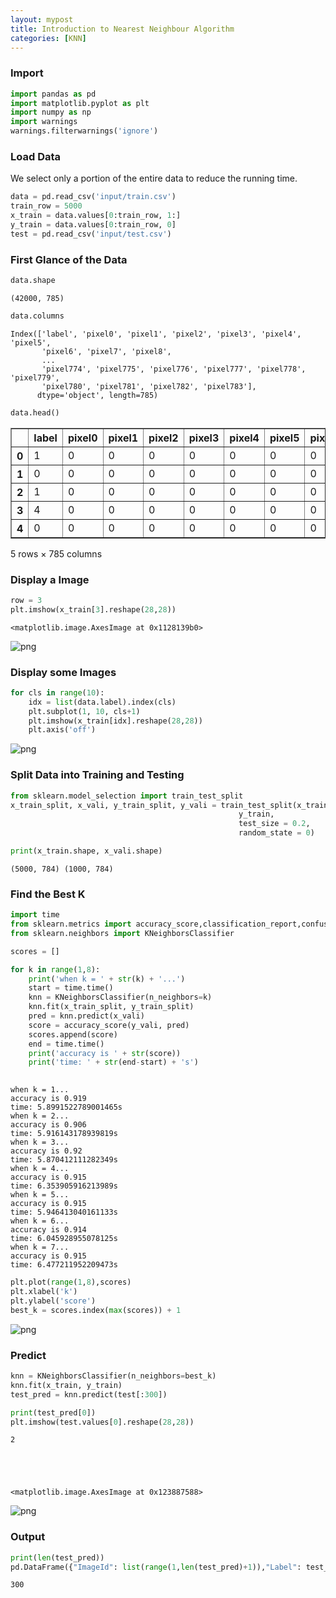 ```yaml
---
layout: mypost
title: Introduction to Nearest Neighbour Algorithm
categories: [KNN]
---
```


### Import


```python
import pandas as pd
import matplotlib.pyplot as plt
import numpy as np 
import warnings
warnings.filterwarnings('ignore')
```

### Load Data

We select only a portion of the entire data to reduce the running time.


```python
data = pd.read_csv('input/train.csv')
train_row = 5000 
x_train = data.values[0:train_row, 1:]
y_train = data.values[0:train_row, 0]
test = pd.read_csv('input/test.csv')
```

### First Glance of the Data


```python
data.shape
```




    (42000, 785)




```python
data.columns
```




    Index(['label', 'pixel0', 'pixel1', 'pixel2', 'pixel3', 'pixel4', 'pixel5',
           'pixel6', 'pixel7', 'pixel8',
           ...
           'pixel774', 'pixel775', 'pixel776', 'pixel777', 'pixel778', 'pixel779',
           'pixel780', 'pixel781', 'pixel782', 'pixel783'],
          dtype='object', length=785)




```python
data.head()
```




<div>
<style scoped>
    .dataframe tbody tr th:only-of-type {
        vertical-align: middle;
    }

    .dataframe tbody tr th {
        vertical-align: top;
    }

    .dataframe thead th {
        text-align: right;
    }
</style>
<table border="1" class="dataframe">
  <thead>
    <tr style="text-align: right;">
      <th></th>
      <th>label</th>
      <th>pixel0</th>
      <th>pixel1</th>
      <th>pixel2</th>
      <th>pixel3</th>
      <th>pixel4</th>
      <th>pixel5</th>
      <th>pixel6</th>
      <th>pixel7</th>
      <th>pixel8</th>
      <th>...</th>
      <th>pixel774</th>
      <th>pixel775</th>
      <th>pixel776</th>
      <th>pixel777</th>
      <th>pixel778</th>
      <th>pixel779</th>
      <th>pixel780</th>
      <th>pixel781</th>
      <th>pixel782</th>
      <th>pixel783</th>
    </tr>
  </thead>
  <tbody>
    <tr>
      <th>0</th>
      <td>1</td>
      <td>0</td>
      <td>0</td>
      <td>0</td>
      <td>0</td>
      <td>0</td>
      <td>0</td>
      <td>0</td>
      <td>0</td>
      <td>0</td>
      <td>...</td>
      <td>0</td>
      <td>0</td>
      <td>0</td>
      <td>0</td>
      <td>0</td>
      <td>0</td>
      <td>0</td>
      <td>0</td>
      <td>0</td>
      <td>0</td>
    </tr>
    <tr>
      <th>1</th>
      <td>0</td>
      <td>0</td>
      <td>0</td>
      <td>0</td>
      <td>0</td>
      <td>0</td>
      <td>0</td>
      <td>0</td>
      <td>0</td>
      <td>0</td>
      <td>...</td>
      <td>0</td>
      <td>0</td>
      <td>0</td>
      <td>0</td>
      <td>0</td>
      <td>0</td>
      <td>0</td>
      <td>0</td>
      <td>0</td>
      <td>0</td>
    </tr>
    <tr>
      <th>2</th>
      <td>1</td>
      <td>0</td>
      <td>0</td>
      <td>0</td>
      <td>0</td>
      <td>0</td>
      <td>0</td>
      <td>0</td>
      <td>0</td>
      <td>0</td>
      <td>...</td>
      <td>0</td>
      <td>0</td>
      <td>0</td>
      <td>0</td>
      <td>0</td>
      <td>0</td>
      <td>0</td>
      <td>0</td>
      <td>0</td>
      <td>0</td>
    </tr>
    <tr>
      <th>3</th>
      <td>4</td>
      <td>0</td>
      <td>0</td>
      <td>0</td>
      <td>0</td>
      <td>0</td>
      <td>0</td>
      <td>0</td>
      <td>0</td>
      <td>0</td>
      <td>...</td>
      <td>0</td>
      <td>0</td>
      <td>0</td>
      <td>0</td>
      <td>0</td>
      <td>0</td>
      <td>0</td>
      <td>0</td>
      <td>0</td>
      <td>0</td>
    </tr>
    <tr>
      <th>4</th>
      <td>0</td>
      <td>0</td>
      <td>0</td>
      <td>0</td>
      <td>0</td>
      <td>0</td>
      <td>0</td>
      <td>0</td>
      <td>0</td>
      <td>0</td>
      <td>...</td>
      <td>0</td>
      <td>0</td>
      <td>0</td>
      <td>0</td>
      <td>0</td>
      <td>0</td>
      <td>0</td>
      <td>0</td>
      <td>0</td>
      <td>0</td>
    </tr>
  </tbody>
</table>
<p>5 rows × 785 columns</p>
</div>



### Display a Image


```python
row = 3
plt.imshow(x_train[3].reshape(28,28))
```




    <matplotlib.image.AxesImage at 0x1128139b0>




![png](knn_10_1.png)


### Display some Images


```python
for cls in range(10):
    idx = list(data.label).index(cls)
    plt.subplot(1, 10, cls+1)
    plt.imshow(x_train[idx].reshape(28,28))
    plt.axis('off')
```


![png](knn_12_0.png)


### Split Data into Training and Testing


```python
from sklearn.model_selection import train_test_split
x_train_split, x_vali, y_train_split, y_vali = train_test_split(x_train,
                                                   y_train,
                                                   test_size = 0.2,
                                                   random_state = 0)
```


```python
print(x_train.shape, x_vali.shape)
```

    (5000, 784) (1000, 784)


### Find the Best K


```python
import time
from sklearn.metrics import accuracy_score,classification_report,confusion_matrix
from sklearn.neighbors import KNeighborsClassifier

scores = []

for k in range(1,8):
    print('when k = ' + str(k) + '...')
    start = time.time()
    knn = KNeighborsClassifier(n_neighbors=k)
    knn.fit(x_train_split, y_train_split)
    pred = knn.predict(x_vali)
    score = accuracy_score(y_vali, pred)
    scores.append(score)
    end = time.time()
    print('accuracy is ' + str(score))
    print('time: ' + str(end-start) + 's')
    
```

    when k = 1...
    accuracy is 0.919
    time: 5.8991522789001465s
    when k = 2...
    accuracy is 0.906
    time: 5.916143178939819s
    when k = 3...
    accuracy is 0.92
    time: 5.870412111282349s
    when k = 4...
    accuracy is 0.915
    time: 6.353905916213989s
    when k = 5...
    accuracy is 0.915
    time: 5.946413040161133s
    when k = 6...
    accuracy is 0.914
    time: 6.045928955078125s
    when k = 7...
    accuracy is 0.915
    time: 6.477211952209473s



```python
plt.plot(range(1,8),scores)
plt.xlabel('k')
plt.ylabel('score')
best_k = scores.index(max(scores)) + 1
```


![png](knn_18_0.png)


### Predict


```python
knn = KNeighborsClassifier(n_neighbors=best_k)
knn.fit(x_train, y_train)
test_pred = knn.predict(test[:300])
```


```python
print(test_pred[0])
plt.imshow(test.values[0].reshape(28,28))
```

    2





    <matplotlib.image.AxesImage at 0x123887588>




![png](knn_21_2.png)


### Output


```python
print(len(test_pred))
pd.DataFrame({"ImageId": list(range(1,len(test_pred)+1)),"Label": test_pred}).to_csv('submission.csv', index=False,header=True)

```

    300

